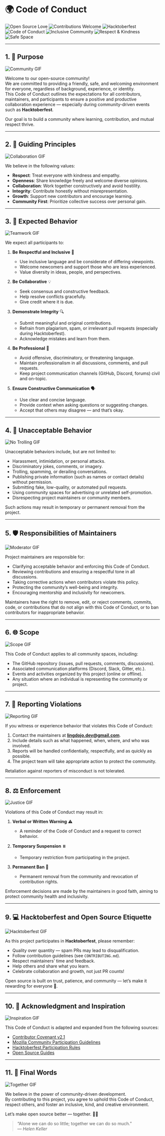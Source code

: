 # 🌍 Code of Conduct  

![Open Source Love](https://img.shields.io/badge/Open%20Source-%F0%9F%92%9A-blue?style=flat-square)
![Contributions Welcome](https://img.shields.io/badge/Contributions-Welcome-brightgreen?style=flat-square)
![Hacktoberfest](https://img.shields.io/badge/Hacktoberfest-Community-orange?style=flat-square)
![Code of Conduct](https://img.shields.io/badge/Code%20of%20Conduct-Active-blueviolet?style=flat-square)
![Inclusive Community](https://img.shields.io/badge/Inclusive-%F0%9F%8C%88-purple?style=flat-square)
![Respect & Kindness](https://img.shields.io/badge/Respect-%E2%9D%A4-red?style=flat-square)
![Safe Space](https://img.shields.io/badge/Safe%20Space-%F0%9F%8F%AB-lightgrey?style=flat-square)

---

## 1. 🎯 Purpose

![Community GIF](https://media3.giphy.com/media/v1.Y2lkPTc5MGI3NjExNDgwNWJjY3BsNGU5bThtcW81dHd1em1rZTI3NjR3NnpjajJvNDRoMSZlcD12MV9pbnRlcm5hbF9naWZfYnlfaWQmY3Q9Zw/yALcFbrKshfoY/giphy.gif)

Welcome to our open-source community!  
We are committed to providing a friendly, safe, and welcoming environment for everyone, regardless of background, experience, or identity.  
This Code of Conduct outlines the expectations for all contributors, maintainers, and participants to ensure a positive and productive collaboration experience — especially during community-driven events such as **Hacktoberfest**.

Our goal is to build a community where learning, contribution, and mutual respect thrive.

---

## 2. 🌈 Guiding Principles  

![Collaboration GIF](https://media.giphy.com/media/v1.Y2lkPTc5MGI3NjExcnpjaGhvOHhkb3hrdWMxMm1wajd0dHVydHFuZmt4NjUxemhjdTRjZSZlcD12MV9naWZzX3NlYXJjaCZjdD1n/L1R1tvI9svkIWwpVYr/giphy.gif)

We believe in the following values:

- **Respect**: Treat everyone with kindness and empathy.  
- **Openness**: Share knowledge freely and welcome diverse opinions.  
- **Collaboration**: Work together constructively and avoid hostility.  
- **Integrity**: Contribute honestly without misrepresentation.  
- **Growth**: Support new contributors and encourage learning.  
- **Community First**: Prioritize collective success over personal gain.

---

## 3. 🤝 Expected Behavior  

![Teamwork GIF](https://media.giphy.com/media/v1.Y2lkPWVjZjA1ZTQ3eW1weHdmYzV1eGxwNHA4ajYzcXliNWIyNHB4YTJobjdyNmNvdHQ4MCZlcD12MV9naWZzX3NlYXJjaCZjdD1n/gXr3j6YAClXFfZABn5/giphy.gif)

We expect all participants to:

1. **Be Respectful and Inclusive** 🫶  
   - Use inclusive language and be considerate of differing viewpoints.  
   - Welcome newcomers and support those who are less experienced.  
   - Value diversity in ideas, people, and perspectives.

2. **Be Collaborative** 💡  
   - Seek consensus and constructive feedback.  
   - Help resolve conflicts gracefully.  
   - Give credit where it is due.

3. **Demonstrate Integrity** 🔍  
   - Submit meaningful and original contributions.  
   - Refrain from plagiarism, spam, or irrelevant pull requests (especially during Hacktoberfest).  
   - Acknowledge mistakes and learn from them.

4. **Be Professional** 👔  
   - Avoid offensive, discriminatory, or threatening language.  
   - Maintain professionalism in all discussions, comments, and pull requests.  
   - Keep project communication channels (GitHub, Discord, forums) civil and on-topic.

5. **Ensure Constructive Communication** 🗣️  
   - Use clear and concise language.  
   - Provide context when asking questions or suggesting changes.  
   - Accept that others may disagree — and that’s okay.

---

## 4. 🚫 Unacceptable Behavior  

![No Trolling GIF](https://media.giphy.com/media/v1.Y2lkPWVjZjA1ZTQ3NzN3OXZ6NHFtNHJkcTAya3l0Y2xhYTE2MGhvdXE2MTNvcDcwZDU1ZiZlcD12MV9naWZzX3JlbGF0ZWQmY3Q9Zw/ielzyxiaS1BELGX69z/giphy.gif)

Unacceptable behaviors include, but are not limited to:

- Harassment, intimidation, or personal attacks.  
- Discriminatory jokes, comments, or imagery.  
- Trolling, spamming, or derailing conversations.  
- Publishing private information (such as names or contact details) without permission.  
- Submitting fake, low-quality, or automated pull requests.  
- Using community spaces for advertising or unrelated self-promotion.  
- Disrespecting project maintainers or community members.

Such actions may result in temporary or permanent removal from the project.

---

## 5. 🛡️ Responsibilities of Maintainers  

![Moderator GIF](https://media.giphy.com/media/v1.Y2lkPWVjZjA1ZTQ3eW1weHdmYzV1eGxwNHA4ajYzcXliNWIyNHB4YTJobjdyNmNvdHQ4MCZlcD12MV9naWZzX3NlYXJjaCZjdD1n/okFG5aJWqRGMYXoKTD/giphy.gif)

Project maintainers are responsible for:

- Clarifying acceptable behavior and enforcing this Code of Conduct.  
- Reviewing contributions and ensuring a respectful tone in all discussions.  
- Taking corrective actions when contributors violate this policy.  
- Protecting the community’s well-being and integrity.  
- Encouraging mentorship and inclusivity for newcomers.  

Maintainers have the right to remove, edit, or reject comments, commits, code, or contributions that do not align with this Code of Conduct, or to ban contributors for inappropriate behavior.

---

## 6. 🌐 Scope  

![Scope GIF](https://media.giphy.com/media/v1.Y2lkPWVjZjA1ZTQ3ZTdranR5ZTJlM2szZjRuZnh0Nms3eDN6ODBxNXhlbTM0YXh2OW83NSZlcD12MV9naWZzX3JlbGF0ZWQmY3Q9Zw/hpXdHPfFI5wTABdDx9/giphy.gif)

This Code of Conduct applies to all community spaces, including:

- The GitHub repository (issues, pull requests, comments, discussions).  
- Associated communication platforms (Discord, Slack, Gitter, etc.).  
- Events and activities organized by this project (online or offline).  
- Any situation where an individual is representing the community or project.

---

## 7. 📨 Reporting Violations  

![Reporting GIF](https://media.giphy.com/media/v1.Y2lkPWVjZjA1ZTQ3ajVwMzBma2E4YnlpdjZ0MmJ3MGd1YWp4emc3NjN6MHZldWdoMGo2bSZlcD12MV9naWZzX3NlYXJjaCZjdD1n/LS2WElet7iL31i3bxh/giphy.gif)

If you witness or experience behavior that violates this Code of Conduct:

1. Contact the maintainers at **lingdojo.dev@gmail.com**.  
2. Include details such as what happened, when, where, and who was involved.  
3. Reports will be handled confidentially, respectfully, and as quickly as possible.  
4. The project team will take appropriate action to protect the community.  

Retaliation against reporters of misconduct is not tolerated.

---

## 8. ⚖️ Enforcement  

![Justice GIF](https://media.giphy.com/media/v1.Y2lkPWVjZjA1ZTQ3ZTdranR5ZTJlM2szZjRuZnh0Nms3eDN6ODBxNXhlbTM0YXh2OW83NSZlcD12MV9naWZzX3JlbGF0ZWQmY3Q9Zw/uB86ZyWQsnFSGYe2sA/giphy.gif)

Violations of this Code of Conduct may result in:

1. **Verbal or Written Warning** ⚠️  
   - A reminder of the Code of Conduct and a request to correct behavior.

2. **Temporary Suspension** ⏸️  
   - Temporary restriction from participating in the project.

3. **Permanent Ban** 🚫  
   - Permanent removal from the community and revocation of contribution rights.

Enforcement decisions are made by the maintainers in good faith, aiming to protect community health and inclusivity.

---

## 9. 💻 Hacktoberfest and Open Source Etiquette  

![Hacktoberfest GIF](https://media.giphy.com/media/v1.Y2lkPWVjZjA1ZTQ3MndnNm95azdodTYxc2pibXY3bGEwZzR3N2xrejAwcHMxOTVycmZ3ayZlcD12MV9naWZzX3JlbGF0ZWQmY3Q9Zw/zAo1Zb7X4Zci1Bmd2z/giphy.gif)

As this project participates in **Hacktoberfest**, please remember:

- Quality over quantity — spam PRs may lead to disqualification.  
- Follow contribution guidelines (see `CONTRIBUTING.md`).  
- Respect maintainers’ time and feedback.  
- Help others and share what you learn.  
- Celebrate collaboration and growth, not just PR counts!  

Open source is built on trust, patience, and community — let’s make it rewarding for everyone 💚.

---

## 10. 🧠 Acknowledgment and Inspiration  

![Inspiration GIF](https://media.giphy.com/media/v1.Y2lkPWVjZjA1ZTQ3MndnNm95azdodTYxc2pibXY3bGEwZzR3N2xrejAwcHMxOTVycmZ3ayZlcD12MV9naWZzX3JlbGF0ZWQmY3Q9Zw/OLPQ6z2hlHmwFc4Hso/giphy.gif)

This Code of Conduct is adapted and expanded from the following sources:

- [Contributor Covenant v2.1](https://www.contributor-covenant.org/version/2/1/code_of_conduct/)  
- [Mozilla Community Participation Guidelines](https://www.mozilla.org/en-US/about/governance/policies/participation/)  
- [Hacktoberfest Participation Rules](https://hacktoberfest.com/participation/)  
- [Open Source Guides](https://opensource.guide/)

---

## 11. 🌱 Final Words  

![Together GIF](https://media.giphy.com/media/v1.Y2lkPWVjZjA1ZTQ3b3Jlc2dnOGkwZDg3ZWJqZXZtaXIzZjI1NGI3emV2MzlueHBwNXdkcyZlcD12MV9naWZzX3JlbGF0ZWQmY3Q9Zw/arxiLc5EiFhja/giphy.gif)

We believe in the power of community-driven development.  
By contributing to this project, you agree to uphold this Code of Conduct, respect others, and foster an inclusive, kind, and creative environment.

Let’s make open source better — together. 💪🌱  

> “Alone we can do so little; together we can do so much.”  
> — _Helen Keller_
